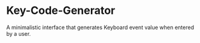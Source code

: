 # Key-Code-Generator
A minimalistic interface that generates Keyboard event value when entered by a user.
